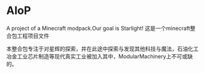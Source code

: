 # AIoP
A project of a Minecraft modpack.Our goal is Starlight!
这是一个minecraft整合包工程项目文件


本整合包专注于对星辉的探索，并在此途中探索与发现其他科技与魔法，石油化工冶金工业芯片制造等现代真实工业被加入其中，ModularMachinery上不可或缺的。
